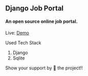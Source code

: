 ## Django Job Portal

#### An open source online job portal.

Live: [Demo](https://django-portal.herokuapp.com/)

Used Tech Stack

1. Django
2. Sqlite

Show your support by 🌟 the project!!

